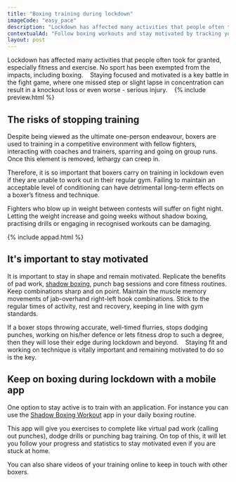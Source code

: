 ```yaml
---
title: "Boxing training during lockdown"
imageCode: "easy_pace"
description: "Lockdown has affected many activities that people often took for granted, especially fitness and exercise. No sport has been exempted from the impacts, including boxing. Staying focused and motivated is a key battle in the fight game, where one missed step or slight lapse in concentration can result in a knockout loss or even worse - serious injury."
contextualAd: "Follow boxing workouts and stay motivated by tracking your progress with this iPhone app."
layout: post
---
```


Lockdown has affected many activities that people often took for granted, especially fitness and exercise. No sport has been exempted from the impacts, including boxing. 
 
Staying focused and motivated is a key battle in the fight game, where one missed step or slight lapse in concentration can result in a knockout loss or even worse - serious injury. 
 
{% include preview.html %}

## The risks of stopping training

Despite being viewed as the ultimate one-person endeavour, boxers are used to training in a competitive environment with fellow fighters, interacting with coaches and trainers, sparring and going on group runs. Once this element is removed, lethargy can creep in.

Therefore, it is so important that boxers carry on training in lockdown even if they are unable to work out in their regular gym. Failing to maintain an acceptable level of conditioning can have detrimental long-term effects on a boxer’s fitness and technique.

Fighters who blow up in weight between contests will suffer on fight night. Letting the weight increase and going weeks without shadow boxing, practising drills or engaging in recognised workouts can be damaging.

{% include appad.html %}

## It's important to stay motivated

It is important to stay in shape and remain motivated. Replicate the benefits of pad work, [shadow boxing][1], punch bag sessions and core fitness routines. Keep combinations sharp and on point. Maintain the muscle memory movements of jab-overhand right-left hook combinations. Stick to the regular times of activity, rest and recovery, keeping in line with gym standards.

If a boxer stops throwing accurate, well-timed flurries, stops dodging punches, working on his/her defence or lets fitness drop to such a degree, then they will lose their edge during lockdown and beyond. 
 
Staying fit and working on technique is vitally important and remaining motivated to do so is the key.

## Keep on boxing during lockdown with a mobile app

One option to stay active is to train with an application. For instance you can use the [Shadow Boxing Workout][2] app in your daily boxing routine.

This app will give you exercises to complete like virtual pad work (calling out punches), dodge drills or punching bag training. On top of this, it will let you follow your progress and statistics to stay motivated even if you are stuck at home.

You can also share videos of your training online to keep in touch with other boxers.

[1]:	/importance-of-shadow-boxing/
[2]:	/